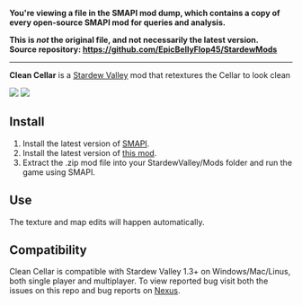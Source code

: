 **You're viewing a file in the SMAPI mod dump, which contains a copy of every open-source SMAPI mod
for queries and analysis.**

**This is _not_ the original file, and not necessarily the latest version.**  
**Source repository: https://github.com/EpicBellyFlop45/StardewMods**

----

**Clean Cellar** is a [Stardew Valley](http://stardewvalley.net/) mod that retextures the Cellar to look clean

![](pics/oldcellar.png)
![](pics/newcellar.png)

## Install
1. Install the latest version of [SMAPI](https://www.nexusmods.com/stardewvalley/mods/2400).
2. Install the latest version of [this mod](https://www.nexusmods.com/stardewvalley/mods/2975).
3. Extract the .zip mod file into your StardewValley/Mods folder and run the game using SMAPI.

## Use
The texture and map edits will happen automatically.

## Compatibility
Clean Cellar is compatible with Stardew Valley 1.3+ on Windows/Mac/Linus, both single player and multiplayer. To view reported bug visit both the issues on this repo and bug reports on [Nexus](https://www.nexusmods.com/stardewvalley/mods/2975?tab=bugs).